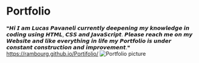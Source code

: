 # Portfolio
❝𝙃𝙞 𝙄 𝙖𝙢 𝙇𝙪𝙘𝙖𝙨 𝙋𝙖𝙫𝙖𝙣𝙚𝙡𝙞 𝙘𝙪𝙧𝙧𝙚𝙣𝙩𝙡𝙮 𝙙𝙚𝙚𝙥𝙚𝙣𝙞𝙣𝙜 𝙢𝙮 𝙠𝙣𝙤𝙬𝙡𝙚𝙙𝙜𝙚 𝙞𝙣 𝙘𝙤𝙙𝙞𝙣𝙜 𝙪𝙨𝙞𝙣𝙜 𝙃𝙏𝙈𝙇, 𝘾𝙎𝙎 𝙖𝙣𝙙 𝙅𝙖𝙫𝙖𝙎𝙘𝙧𝙞𝙥𝙩.
𝙋𝙡𝙚𝙖𝙨𝙚 𝙧𝙚𝙖𝙘𝙝 𝙢𝙚 𝙤𝙣 𝙢𝙮 𝙒𝙚𝙗𝙨𝙞𝙩𝙚 𝙖𝙣𝙙 𝙡𝙞𝙠𝙚 𝙚𝙫𝙚𝙧𝙮𝙩𝙝𝙞𝙣𝙜 𝙞𝙣 𝙡𝙞𝙛𝙚 𝙢𝙮 𝙋𝙤𝙧𝙩𝙛𝙤𝙡𝙞𝙤 𝙞𝙨 𝙪𝙣𝙙𝙚𝙧 𝙘𝙤𝙣𝙨𝙩𝙖𝙣𝙩 𝙘𝙤𝙣𝙨𝙩𝙧𝙪𝙘𝙩𝙞𝙤𝙣 𝙖𝙣𝙙 𝙞𝙢𝙥𝙧𝙤𝙫𝙚𝙢𝙚𝙣𝙩.❝
https://rambourg.github.io/Portifolio/
![Portfolio picture](https://user-images.githubusercontent.com/116593146/205498521-93ae4da6-5e3d-4d17-b180-2a39c58c4a78.png)

